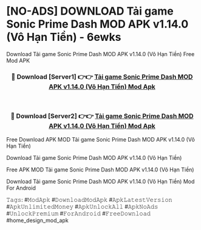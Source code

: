 # [NO-ADS] DOWNLOAD Tải game Sonic Prime Dash MOD APK v1.14.0 (Vô Hạn Tiền) - 6ewks
Download Tải game Sonic Prime Dash MOD APK v1.14.0 (Vô Hạn Tiền) Free Mod APK

<div align="center">
<h3>🔴 Download [Server1] 👉👉 <a href="https://apk-comot.site?title=Tải_game_Sonic_Prime_Dash_MOD_APK_v1.14.0_(Vô_Hạn_Tiền)">Tải game Sonic Prime Dash MOD APK v1.14.0 (Vô Hạn Tiền) Mod Apk</a></h3><br>

<h3>🔴 Download [Server2] 👉👉 <a href="https://apk-comot.site?title=Tải_game_Sonic_Prime_Dash_MOD_APK_v1.14.0_(Vô_Hạn_Tiền)">Tải game Sonic Prime Dash MOD APK v1.14.0 (Vô Hạn Tiền) Mod Apk</a></h3>
</div>


Free Download APK MOD Tải game Sonic Prime Dash MOD APK v1.14.0 (Vô Hạn Tiền)

Download Tải game Sonic Prime Dash MOD APK v1.14.0 (Vô Hạn Tiền) 

Free APK MOD Tải game Sonic Prime Dash MOD APK v1.14.0 (Vô Hạn Tiền) 

Download Tải game Sonic Prime Dash MOD APK v1.14.0 (Vô Hạn Tiền) Mod For Android

𝚃𝚊𝚐𝚜: #𝙼𝚘𝚍𝙰𝚙𝚔 #𝙳𝚘𝚠𝚗𝚕𝚘𝚊𝚍𝙼𝚘𝚍𝙰𝚙𝚔 #𝙰𝚙𝚔𝙻𝚊𝚝𝚎𝚜𝚝𝚅𝚎𝚛𝚜𝚒𝚘𝚗 #𝙰𝚙𝚔𝚄𝚗𝚕𝚒𝚖𝚒𝚝𝚎𝚍𝙼𝚘𝚗𝚎𝚢 #𝙰𝚙𝚔𝚄𝚗𝚕𝚘𝚌𝚔𝙰𝚕𝚕 #𝙰𝚙𝚔𝙽𝚘𝙰𝚍𝚜 #𝚄𝚗𝚕𝚘𝚌𝚔𝙿𝚛𝚎𝚖𝚒𝚞𝚖 #𝙵𝚘𝚛𝙰𝚗𝚍𝚛𝚘𝚒𝚍 #𝙵𝚛𝚎𝚎𝙳𝚘𝚠𝚗𝚕𝚘𝚊𝚍 #home_design_mod_apk